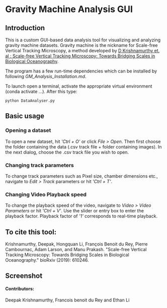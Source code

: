 # Gravity Machine Analysis GUI 

## Introduction
This is a custom GUI-based data analysis tool for visualizing and analyzing gravity machine datasets. Gravity machine is the nickname for Scale-free Vertical Tracking Microscopy, a method developed by [D Krishnamurthy et. al : Scale-free Vertical Tracking Microscopy: Towards Bridging Scales in Biological Oceanography](https://doi.org/10.1101/610246). 

The program has a few run-time dependencies which can be installed by following *GM_Analysis_Installation.md*.

To launch open a terminal, activate the appropriate virtual environment (conda activate ...). After this type:
	
	python DataAnalyser.py

## Basic usage

### Opening a dataset
To open a new dataset, hit *'Ctrl + O'* or click *File > Open*. Then first choose the folder containing the data (.csv track file + folder containing images). In the next dialog, choose the .csv track file you wish to open.

### Changing track parameters
To change track parameters such as Pixel size, chamber dimensions etc., navigate to *Edit > Track* parameters or hit *'Ctrl + T'*. 

### Changing Video Playback speed
To change the playback speed of the video, navigate to *Video > Video Parameters* or hit *'Ctrl + V'*. Use the slider or entry box to enter the playback factor. Playback factor of *'1'* corresponds to real-time playback.


## To cite this tool:

Krishnamurthy, Deepak, Hongquan Li, François Benoit du Rey, Pierre Cambournac, Adam Larson, and Manu Prakash. "Scale-free Vertical Tracking Microscopy: Towards Bridging Scales in Biological Oceanography." bioRxiv (2019): 610246.

## Screenshot


#### Contributors: 
Deepak Krishnamurthy, Francois benoit du Rey and Ethan Li
